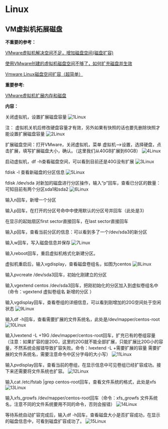 # Linux

## VM虚拟机拓展磁盘

**不重要的参考：**

[VMware虚拟机解决空间不足，增加磁盘空间(磁盘扩容)](<https://blog.csdn.net/qq_44297579/article/details/107318096>)

[使用VMware创建的虚拟机磁盘空间不够了，如何扩充磁盘并生效](<https://blog.csdn.net/qq_42448606/article/details/111647757>)

[Vmware Linux磁盘空间扩容（超简单）](<https://blog.csdn.net/Flying_Ape/article/details/118548972>)

**重要参考:**

[VMware虚拟机扩展内存和磁盘](<https://www.cnblogs.com/beyondhd/p/15222482.html>)

**内容：**

关闭虚拟机，设置扩展磁盘容量
![1Linux](<../Image/1Linux.png>)

注： 虚拟机关机后修改硬盘容量才有效，另外如果有快照的话也要先删除快照才能设置扩展磁盘容量
![2Linux](<../Image/2Linux.png>)

扩展磁盘空间：打开VMware，关闭虚拟机，菜单 虚拟机-->设置，选择硬盘，点击扩展，填写扩展磁盘大小，确认。（这里我们从40GB扩展到60GB）
![4Linux](<../Image/4Linux.png>)

启动虚拟机，df -h查看磁盘空间，可以看到目前还是40G没有扩展
![3Linux](<../Image/3Linux.png>)

fdisk -l 查看新磁盘的分区信息
![5Linux](<../Image/5Linux.png>)

fdisk /dev/sda 对新加的磁盘进行分区操作，输入“p”回车，查看已分区的数量：可知目前有两个分区sda1和sda2
![6Linux](<../Image/6Linux.png>)

输入n回车，新增一个分区

输入p回车，在打开的分区号命中中使用默认的分区号并回车（此处是3）

在显示的起始扇区first sector直接回车，在last sector直接回车

输入p回车，查看当前分区的信息：可以看到多了一个/dev/sda3的新分区

输入w回车，写入磁盘信息并保存
![7Linux](<../Image/7Linux.png>)

输入reboot回车，重启虚拟机格式化新建分区。

虚拟机重启后，输入vgdisplay，查看磁盘卷组名，如图为centos
![8Linux](<../Image/8Linux.png>)

输入pvcreate /dev/sda3回车，初始化刚建立的分区

输入vgextend centos /dev/sda3回车，把刚初始化的分区加入到虚拟卷组名中（命令：vgextend 虚拟卷组名 新增的分区 ）

输入vgdisplay回车，查看卷组的详细信息，可以看到刚增加的20G空间处于空闲状态
![9Linux](<../Image/9Linux.png>)

输入df -h回车，查看需要扩展的文件系统名，此处是/dev/mapper/centos-root
![10Linux](<../Image/10Linux.png>)

输入lvextend -L +19G /dev/mapper/centos-root回车，扩充已有的卷组容量（注意：如果扩容的是20G，这里的20G就不能全部扩展，只能扩展比20G小的容量，不然系统会报错导致扩容失败。命令：lvextend -L +需要扩展的容量 需要扩展的文件系统名，需要注意命令中区分字母的大小写） 
![11Linux](<../Image/11Linux.png>)

输入pvdisplay回车，查看当前的卷组，在显示信息中可见卷组已经扩容成功。接下来还需要将文件系统也扩容。
![12Linux](<../Image/12Linux.png>)

 输入cat /etc/fstab |grep centos-root回车，查看文件系统的格式，此处是xfs
![13Linux](<../Image/13Linux.png>)

 输入xfs_growfs /dev/mapper/centos-root回车（命令：xfs_growfs 文件系统名，注意不同的文件系统要用不同的命令，否则会报错）
![14Linux](<../Image/14Linux.png>)

等待系统自动扩容完成后，输入df -h回车，查看磁盘大小是否扩容成功，在显示的磁盘信息中，可看到磁盘扩容成功了。
![15Linux](<../Image/15Linux.png>)
